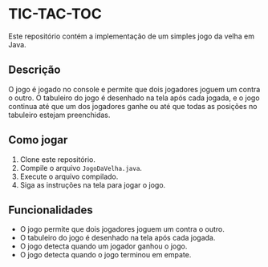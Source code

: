# TIC-TAC-TOC

Este repositório contém a implementação de um simples jogo da velha em Java.

## Descrição

O jogo é jogado no console e permite que dois jogadores joguem um contra o outro. O tabuleiro do jogo é desenhado na tela após cada jogada, e o jogo continua até que um dos jogadores ganhe ou até que todas as posições no tabuleiro estejam preenchidas.

## Como jogar

1. Clone este repositório.
2. Compile o arquivo `JogoDaVelha.java`.
3. Execute o arquivo compilado.
4. Siga as instruções na tela para jogar o jogo.

## Funcionalidades

- O jogo permite que dois jogadores joguem um contra o outro.
- O tabuleiro do jogo é desenhado na tela após cada jogada.
- O jogo detecta quando um jogador ganhou o jogo.
- O jogo detecta quando o jogo terminou em empate.



